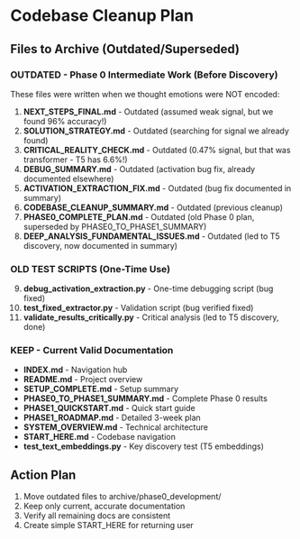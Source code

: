 # Codebase Cleanup Plan

## Files to Archive (Outdated/Superseded)

### OUTDATED - Phase 0 Intermediate Work (Before Discovery)
These files were written when we thought emotions were NOT encoded:

1. **NEXT_STEPS_FINAL.md** - Outdated (assumed weak signal, but we found 96% accuracy!)
2. **SOLUTION_STRATEGY.md** - Outdated (searching for signal we already found)
3. **CRITICAL_REALITY_CHECK.md** - Outdated (0.47% signal, but that was transformer - T5 has 6.6%!)
4. **DEBUG_SUMMARY.md** - Outdated (activation bug fix, already documented elsewhere)
5. **ACTIVATION_EXTRACTION_FIX.md** - Outdated (bug fix documented in summary)
6. **CODEBASE_CLEANUP_SUMMARY.md** - Outdated (previous cleanup)
7. **PHASE0_COMPLETE_PLAN.md** - Outdated (old Phase 0 plan, superseded by PHASE0_TO_PHASE1_SUMMARY)
8. **DEEP_ANALYSIS_FUNDAMENTAL_ISSUES.md** - Outdated (led to T5 discovery, now documented in summary)

### OLD TEST SCRIPTS (One-Time Use)
9. **debug_activation_extraction.py** - One-time debugging script (bug fixed)
10. **test_fixed_extractor.py** - Validation script (bug verified fixed)
11. **validate_results_critically.py** - Critical analysis (led to T5 discovery, done)

### KEEP - Current Valid Documentation
- **INDEX.md** - Navigation hub
- **README.md** - Project overview
- **SETUP_COMPLETE.md** - Setup summary
- **PHASE0_TO_PHASE1_SUMMARY.md** - Complete Phase 0 results
- **PHASE1_QUICKSTART.md** - Quick start guide
- **PHASE1_ROADMAP.md** - Detailed 3-week plan
- **SYSTEM_OVERVIEW.md** - Technical architecture
- **START_HERE.md** - Codebase navigation
- **test_text_embeddings.py** - Key discovery test (T5 embeddings)

## Action Plan

1. Move outdated files to archive/phase0_development/
2. Keep only current, accurate documentation
3. Verify all remaining docs are consistent
4. Create simple START_HERE for returning user
